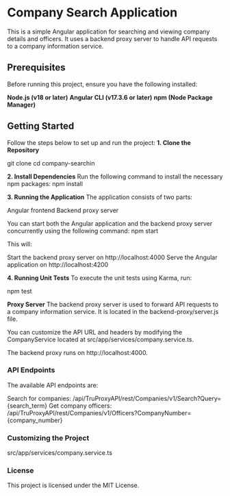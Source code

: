 # Company Search Application

This is a simple Angular application for searching and viewing company details and officers. It uses a backend proxy server to handle API requests to a company information service.

## Prerequisites

Before running this project, ensure you have the following installed:

**Node.js (v18 or later)**
**Angular CLI (v17.3.6 or later)**
**npm (Node Package Manager)**

## Getting Started
Follow the steps below to set up and run the project:
**1. Clone the Repository**

git clone <repository-url>
cd company-searchin

**2. Install Dependencies**
Run the following command to install the necessary npm packages:
npm install

**3. Running the Application**
The application consists of two parts:

Angular frontend
Backend proxy server

You can start both the Angular application and the backend proxy server concurrently using the following command:
npm start

This will:

Start the backend proxy server on http://localhost:4000
Serve the Angular application on http://localhost:4200

**4. Running Unit Tests**
To execute the unit tests using Karma, run:

npm test

**Proxy Server**
The backend proxy server is used to forward API requests to a company information service. It is located in the backend-proxy/server.js file.

You can customize the API URL and headers by modifying the CompanyService located at src/app/services/company.service.ts.

The backend proxy runs on http://localhost:4000.

### API Endpoints
The available API endpoints are:

Search for companies: /api/TruProxyAPI/rest/Companies/v1/Search?Query={search_term}
Get company officers: /api/TruProxyAPI/rest/Companies/v1/Officers?CompanyNumber={company_number}


### Customizing the Project

src/app/services/company.service.ts

### License
This project is licensed under the MIT License.
